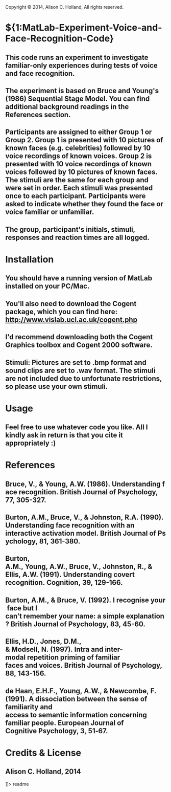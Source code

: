 <snippet>
  <content><![CDATA[

## Copyright © 2014, Alison C. Holland, All rights reserved.

# ${1:MatLab-Experiment-Voice-and-Face-Recognition-Code}

## This code runs an experiment to investigate familiar-only experiences during tests of voice and face recognition.
## The experiment is based on Bruce and Young's (1986) Sequential Stage Model. You can find additional background readings in the References section. 
## Participants are assigned to either Group 1 or Group 2. Group 1 is presented with 10 pictures of known faces (e.g. celebrities) followed by 10 voice recordings of known voices. Group 2 is presented with 10 voice recordings of known voices followed by 10 pictures of known faces. The stimuli are the same for each group and were set in order. Each stimuli was presented once to each participant. Participants were asked to indicate whether they found the face or voice familiar or unfamiliar. 
## The group, participant's initials, stimuli, responses and reaction times are all logged. 


# Installation

## You should have a running version of MatLab installed on your PC/Mac. 
## You'll also need to download the Cogent package, which you can find here: http://www.vislab.ucl.ac.uk/cogent.php
## I'd recommend downloading both the Cogent Graphics toolbox and Cogent 2000 software.
## Stimuli: Pictures are set to .bmp format and sound clips are set to .wav format. The stimuli are not included due to unfortunate restrictions, so please use your own stimuli.  


# Usage

## Feel free to use whatever code you like. All I kindly ask in return is that you cite it appropriately :)


# References

## Bruce, V., & Young, A.W. (1986). Understanding face recognition. British Journal of Psychology, 77, 305-327.
## Burton,	A.M.,	Bruce, V., & Johnston, R.A. (1990).	Understanding face recognition with an interactive activation model. British Journal of Psychology, 81, 361-380.
## Burton,	A.M., Young, A.W., Bruce, V., Johnston, R., &	Ellis, A.W. (1991). Understanding covert recognition. Cognition, 39, 129-166.	
## Burton, A.M., & Bruce, V. (1992). I recognise your face but I	can’t remember your name: a simple explanation? British	Journal of Psychology, 83, 45-60.
## Ellis, H.D., Jones, D.M.,	& Modsell, N. (1997). Intra	and inter-modal repetition priming of familiar faces and voices. British Journal of Psychology,	88, 143-156.	
## de Haan, E.H.F., Young, A.W., & Newcombe, F. (1991). A dissociation between the sense of familiarity and access to semantic information concerning familiar people. European Journal of Cognitive Psychology,	3, 51‐67.	


# Credits & License

## Alison C. Holland, 2014

]]></content>
  <tabTrigger>readme</tabTrigger>
</snippet>
